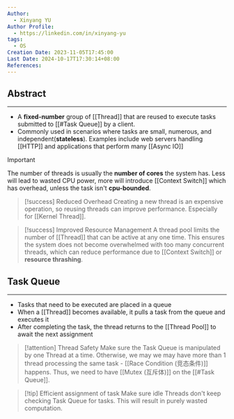 ```yaml
---
Author:
  - Xinyang YU
Author Profile:
  - https://linkedin.com/in/xinyang-yu
tags:
  - OS
Creation Date: 2023-11-05T17:45:00
Last Date: 2024-10-17T17:30:14+08:00
References: 
---
```

## Abstract
---
- A **fixed-number** group of [[Thread]] that are reused to execute tasks submitted to [[#Task Queue]] by a client. 
- Commonly used in scenarios where tasks are small, numerous, and independent(**stateless**). Examples include web servers handling [[HTTP]] and applications that perform many [[Async IO]]

>[!important]
> The number of threads is usually the **number of cores** the system has. Less will lead to wasted CPU power, more will introduce [[Context Switch]] which has overhead, unless the task isn't **cpu-bounded**.

>[!success] Reduced Overhead
> Creating a new thread is an expensive operation, so reusing threads can improve performance. Especially for [[Kernel Thread]].

>[!success] Improved Resource Management
> A thread pool limits the number of [[Thread]] that can be active at any one time. This ensures the system does not become overwhelmed with too many concurrent threads, which can reduce performance due to [[Context Switch]] or **resource thrashing**.



## Task Queue
---
- Tasks that need to be executed are placed in a queue
- When a [[Thread]] becomes available, it pulls a task from the queue and executes it
- After completing the task, the thread returns to the [[Thread Pool]] to await the next assignment

>[!attention] Thread Safety
> Make sure the Task Queue is manipulated by one Thread at a time. Otherwise, we may we may have more than 1 thread processing the same task - [[Race Condition (竞态条件)]] happens. Thus, we need to have [[Mutex (互斥体)]] on the [[#Task Queue]].

>[!tip] Efficient assignment of task
> Make sure idle Threads don't keep checking Task Queue for tasks. This will result in purely wasted computation.